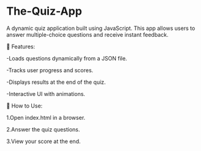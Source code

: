 # The-Quiz-App

A dynamic quiz application built using JavaScript. This app allows users to answer multiple-choice questions and receive instant feedback.

🔹 Features:

-Loads questions dynamically from a JSON file.

-Tracks user progress and scores.

-Displays results at the end of the quiz.

-Interactive UI with animations.

📌 How to Use:

1.Open index.html in a browser.

2.Answer the quiz questions.

3.View your score at the end.
